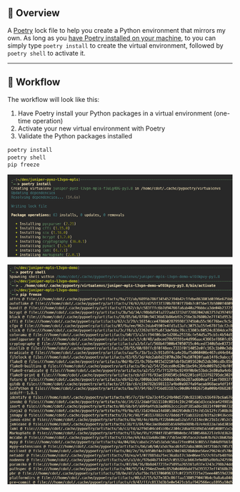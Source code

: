 ## 📌 Overview

A [Poetry](https://python-poetry.org/docs/) lock file to help you create a Python environment that mirrors my own. As long as you [have Poetry installed on your machine](https://python-poetry.org/docs/), to you can simply type `poetry install` to create the virtual environment, followed by `poetry shell` to activate it.

---

## 🚀 Workflow

The workflow will look like this:

1. Have Poetry install your Python packages in a virtual environment (one-time operation)
2. Activate your new virtual environment with Poetry
3. Validate the Python packages installed

```bash
poetry install
poetry shell
pip freeze
```

![poetry install](../../assets/images/poetry_install.png)

![poetry shell](../../assets/images/poetry_shell.png)
